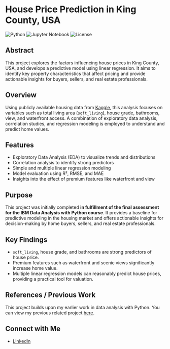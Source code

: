 # House Price Prediction in King County, USA

![Python](https://img.shields.io/badge/Python-3.10-blue) ![Jupyter Notebook](https://img.shields.io/badge/Jupyter-Notebook-orange) ![License](https://img.shields.io/badge/License-MIT-green)

## Abstract
This project explores the factors influencing house prices in King County, USA, and develops a predictive model using linear regression. It aims to identify key property characteristics that affect pricing and provide actionable insights for buyers, sellers, and real estate professionals.

## Overview
Using publicly available housing data from [Kaggle](https://www.kaggle.com/datasets/harlfoxem/housesalesprediction?utm_medium=social&utm_campaign=kaggle-dataset-share&utm_source=linkedin), this analysis focuses on variables such as total living area (`sqft_living`), house grade, bathrooms, view, and waterfront access. A combination of exploratory data analysis, correlation studies, and regression modeling is employed to understand and predict home values.

## Features
- Exploratory Data Analysis (EDA) to visualize trends and distributions  
- Correlation analysis to identify strong predictors  
- Simple and multiple linear regression modeling  
- Model evaluation using R², RMSE, and MAE  
- Insights into the effect of premium features like waterfront and view  

## Purpose
This project was initially completed **in fulfillment of the final assessment for the IBM Data Analysis with Python course**. It provides a baseline for predictive modeling in the housing market and offers actionable insights for decision-making by home buyers, sellers, and real estate professionals.

## Key Findings
- `sqft_living`, house grade, and bathrooms are strong predictors of house price.  
- Premium features such as waterfront and scenic views significantly increase home value.  
- Multiple linear regression models can reasonably predict house prices, providing a practical tool for valuation.

## References / Previous Work
This project builds upon my earlier work in data analysis with Python. You can view my previous related project [here](https://github.com/ModestaUZO/Analyzing-Data-with-Python/blob/main/House_Sales_in_King_Count_USA.jupyterlite.ipynb).

## Connect with Me
- [LinkedIn](https://www.linkedin.com/in/modesta-uzo-04281923a/)  

